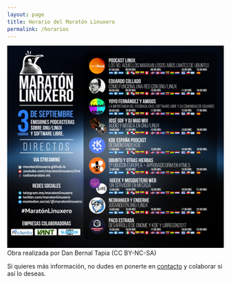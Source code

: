 ```yaml
---
layout: page
title: Horario del Maratón Linuxero
permalink: /horarios
---
```

![#CartelDirectos](/images/carteldirectosmaratonlinuxero.png)  
Obra realizada por Dan Bernal Tapia (CC BY-NC-SA)

Si quieres más información, no dudes en ponerte en [contacto](/contacto) y colaborar si así lo deseas.

